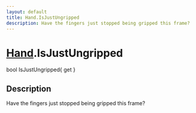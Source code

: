 ```yaml
---
layout: default
title: Hand.IsJustUngripped
description: Have the fingers just stopped being gripped this frame?
---
```

# [Hand]({{site.url}}/Pages/Reference/Hand.html).IsJustUngripped

<div class='signature' markdown='1'>
bool IsJustUngripped{ get }
</div>

## Description
Have the fingers just stopped being gripped this frame?

